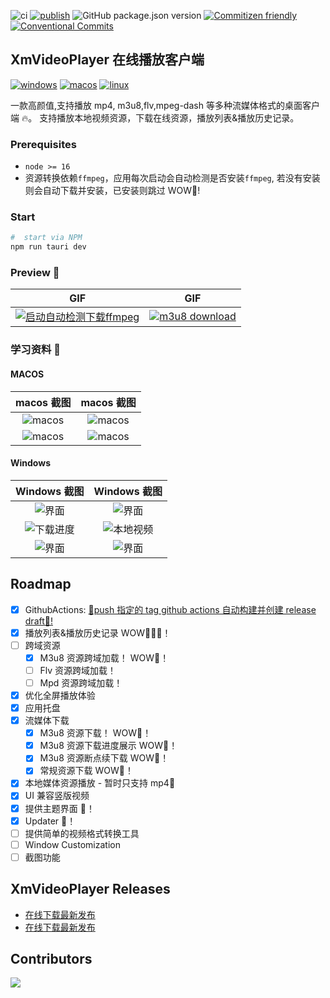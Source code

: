 ![ci](https://img.shields.io/github/actions/workflow/status/singcl/XmVideoPlayer/main.yml?branch=master&?label=build&logo=github)
[![publish](https://github.com/singcl/XmVideoPlayer/actions/workflows/main.yml/badge.svg)](https://github.com/singcl/XmVideoPlayer/actions/workflows/main.yml)
![GitHub package.json version](https://img.shields.io/github/package-json/v/singcl/XmVideoPlayer)
[![Commitizen friendly](https://img.shields.io/badge/commitizen-friendly-brightgreen.svg)](http://commitizen.github.io/cz-cli/)
[![Conventional Commits](https://img.shields.io/badge/Conventional%20Commits-1.0.0-%23FE5196?logo=conventionalcommits&logoColor=white)](https://conventionalcommits.org)

## XmVideoPlayer 在线播放客户端

[![windows](https://img.shields.io/badge/Windows-0078D6?style=for-the-badge&logo=windows&logoColor=white)](https://github.com/singcl/XmVideoPlayer/releases)
[![macos](https://img.shields.io/badge/mac%20os-000000?style=for-the-badge&logo=apple&logoColor=white)](https://github.com/singcl/XmVideoPlayer/releases)
[![linux](https://img.shields.io/badge/Linux-FCC624?style=for-the-badge&logo=linux&logoColor=black)](https://github.com/singcl/XmVideoPlayer/releases)

一款高颜值,支持播放 mp4, m3u8,flv,mpeg-dash 等多种流媒体格式的桌面客户端 🔥。
支持播放本地视频资源，下载在线资源，播放列表&播放历史记录。

### Prerequisites

- `node >= 16`
- 资源转换依赖`ffmpeg`，应用每次启动会自动检测是否安装`ffmpeg`, 若没有安装则会自动下载并安装，已安装则跳过 WOW🎉!

### Start

```sh
#  start via NPM
npm run tauri dev
```

### Preview 🤩

|                                                                                                     GIF                                                                                                     |                                                                   GIF                                                                    |
| :---------------------------------------------------------------------------------------------------------------------------------------------------------------------------------------------------------: | :--------------------------------------------------------------------------------------------------------------------------------------: |
| [![启动自动检测下载ffmpeg](https://img.picgo.net/2024/05/28/ffmpeg2ac49a43a24f286e.gif)](https://www.picgo.net/image/%E5%90%AF%E5%8A%A8%E8%87%AA%E5%8A%A8%E6%A3%80%E6%B5%8B%E4%B8%8B%E8%BD%BDffmpeg.SPUkSq) | [![m3u8 download](https://img.picgo.net/2024/05/28/m3u8_download15a99fd99b9008e9.gif)](https://www.picgo.net/image/m3u8-download.SPU1NW) |

### 学习资料 🤩

#### MACOS

|                          macos 截图                          |                          macos 截图                          |
| :----------------------------------------------------------: | :----------------------------------------------------------: |
| ![macos](https://s2.loli.net/2022/10/31/Kr2BkOsG4RbUtjL.jpg) | ![macos](https://s2.loli.net/2022/10/31/sgWo4AHpKqFLlRr.jpg) |
| ![macos](https://s2.loli.net/2022/10/31/YbprKqoi7OI1Zhf.jpg) | ![macos](https://s2.loli.net/2022/10/31/qnY7IGduLh415JQ.jpg) |

#### Windows

|                          Windows 截图                           |                          Windows 截图                           |
| :-------------------------------------------------------------: | :-------------------------------------------------------------: |
|   ![界面](https://s2.loli.net/2022/09/18/4Yid5Ql81wnV2bU.png)   |   ![界面](https://s2.loli.net/2022/09/18/cbzwIdaXvoxWMi9.png)   |
| ![下载进度](https://s2.loli.net/2022/10/08/74otrlVCgKR2hfE.png) | ![本地视频](https://s2.loli.net/2022/10/10/jVI1m54AwbckHR2.png) |
|   ![界面](https://s2.loli.net/2023/11/13/7RVG1XvjNcSDBgz.png)   |   ![界面](https://s2.loli.net/2024/05/25/2HonVT5Kuw3WBDN.png)   |

## Roadmap

- [x] GithubActions: [🥂push 指定的 tag github actions 自动构建并创建 release draft🥂!](https://tauri.app/zh/v1/guides/building/cross-platform)
- [x] 播放列表&播放历史记录 WOW🎉🎉🎉！
- [ ] 跨域资源
  - [x] M3u8 资源跨域加载！ WOW🎉！
  - [ ] Flv 资源跨域加载！
  - [ ] Mpd 资源跨域加载！
- [x] 优化全屏播放体验
- [x] 应用托盘
- [x] 流媒体下载
  - [x] M3u8 资源下载！ WOW🎉！
  - [x] M3u8 资源下载进度展示 WOW🎉！
  - [x] M3u8 资源断点续下载 WOW🎉！
  - [x] 常规资源下载 WOW🎉！
- [x] 本地媒体资源播放 - 暂时只支持 mp4🎉
- [x] UI 兼容竖版视频
- [x] 提供主题界面 🎉！
- [x] Updater 🎉！
- [ ] 提供简单的视频格式转换工具
- [ ] Window Customization
- [ ] 截图功能

## XmVideoPlayer Releases

- [在线下载最新发布](https://singcl-xmvideoplayer-fresh.deno.dev/)
- [在线下载最新发布](https://tauri-update-server-chi.vercel.app/)

## Contributors

[![](https://contrib.rocks/image?repo=singcl/XmVideoPlayer)](https://github.com/singcl/XmVideoPlayer/graphs/contributors)
